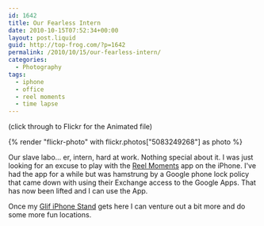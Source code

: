 ```yaml
---
id: 1642
title: Our Fearless Intern
date: 2010-10-15T07:52:34+00:00
layout: post.liquid
guid: http://top-frog.com/?p=1642
permalink: /2010/10/15/our-fearless-intern/
categories:
  - Photography
tags:
  - iphone
  - office
  - reel moments
  - time lapse
---
```

(click through to Flickr for the Animated file)

{% render "flickr-photo" with flickr.photos["5083249268"] as photo %}

Our slave labo… er, intern, hard at work. Nothing special about it. I was just looking for an excuse to play with the [Reel Moments](https://itunes.apple.com/us/app/reelmoments/id331259893?mt=8) app on the iPhone. I've had the app for a while but was hamstrung by a Google phone lock policy that came down with using their Exchange access to the Google Apps. That has now been lifted and I can use the App.

Once my [Glif iPhone Stand](https://www.kickstarter.com/projects/danprovost/glif-iphone-4-tripod-mount-and-stand) gets here I can venture out a bit more and do some more fun locations.
